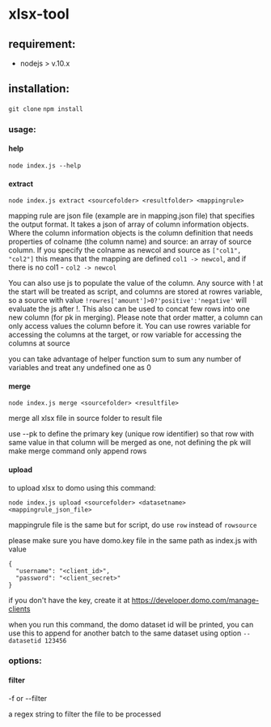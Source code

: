 # xlsx-tool

## requirement: 

- nodejs > v.10.x

## installation:

`git clone`
`npm install`

### usage:

#### help

`node index.js --help`

#### extract

`node index.js extract <sourcefolder> <resultfolder> <mappingrule> `

mapping rule are json file (example are in mapping.json file) that specifies the output format. It takes a json of array of column information objects. Where the column information objects is the column definition that needs properties of colname (the column name) and source: an array of source column. If you specify the colname as newcol and source as `["col1", "col2"]` this means that the mapping are defined `col1 -> newcol`, and if there is no col1 - `col2 -> newcol`

You can also use js to populate the value of the column. Any source with ! at the start will be treated as script, and columns are stored at rowres variable, so a source with value `!rowres['amount']>0?'positive':'negative'` will evaluate the js after !. This also can be used to concat few rows into one new column (for pk in merging). Please note that order matter, a column can only access values the column before it. You can use rowres variable for accessing the columns at the target, or row variable for accessing the columns at source

you can take advantage of helper function sum to sum any number of variables and treat any undefined one as 0

#### merge

`node index.js merge <sourcefolder> <resultfile>`

merge all xlsx file in source folder to result file

use --pk to define the primary key (unique row identifier) so that row with same value in that column will be merged as one, not defining the pk will make merge command only append rows

#### upload

to upload xlsx to domo using this command:

`node index.js upload <sourcefolder> <datasetname> <mappingrule_json_file>`

mappingrule file is the same but for script, do use `row` instead of `rowsource`

please make sure you have domo.key file in the same path as index.js with value
```
{
  "username": "<client_id>",
  "password": "<client_secret>"
}
```
if you don't have the key, create it at https://developer.domo.com/manage-clients

when you run this command, the domo dataset id will be printed, you can use this to append for another batch to the same dataset using option
`--datasetid 123456`

### options:

#### filter

-f or --filter

a regex string to filter the file to be processed

